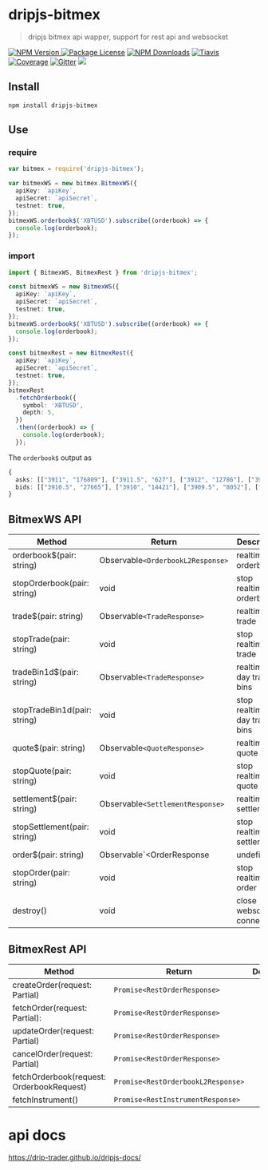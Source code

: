 # dripjs-bitmex

> dripjs bitmex api wapper, support for rest api and websocket

<p>
<a href="https://www.npmjs.com/package/dripjs-bitmex"><img src="https://img.shields.io/npm/v/dripjs-bitmex.svg" alt="NPM Version" />
<a href="https://www.npmjs.com/package/dripjs"><img src="https://img.shields.io/badge/license-GPL_3.0-green.svg" alt="Package License" /></a>
<a href="https://www.npmjs.com/package/dripjs-bitmex"><img src="https://img.shields.io/npm/dm/dripjs-bitmex.svg" alt="NPM Downloads" /></a>
<a href="https://travis-ci.com/zlq4863947/dripjs"><img src="https://travis-ci.com/zlq4863947/dripjs.svg?branch=master&t=5" alt="Tiavis" /></a>
<a href="https://coveralls.io/github/zlq4863947/dripjs?branch=master"><img src="https://coveralls.io/repos/github/zlq4863947/dripjs/badge.svg?branch=master&t=5" alt="Coverage" /></a>
<a href="https://gitter.im/drip-js/community?utm_source=badge&utm_medium=badge&utm_campaign=pr-badge&utm_content=badge"><img src="https://badges.gitter.im/drip-js.svg" alt="Gitter" /></a>
<a href="https://www.paypal.me/zlq4863947"><img src="https://img.shields.io/badge/Donate-PayPal-ff3f59.svg"/></a>
</p>

## Install

```shell
npm install dripjs-bitmex
```

## Use

### require

```typescript
var bitmex = require('dripjs-bitmex');

var bitmexWS = new bitmex.BitmexWS({
  apiKey: `apiKey`,
  apiSecret: `apiSecret`,
  testnet: true,
});
bitmexWS.orderbook$('XBTUSD').subscribe((orderbook) => {
  console.log(orderbook);
});
```

### import

```typescript
import { BitmexWS, BitmexRest } from 'dripjs-bitmex';

const bitmexWS = new BitmexWS({
  apiKey: `apiKey`,
  apiSecret: `apiSecret`,
  testnet: true,
});
bitmexWS.orderbook$('XBTUSD').subscribe((orderbook) => {
  console.log(orderbook);
});

const bitmexRest = new BitmexRest({
  apiKey: `apiKey`,
  apiSecret: `apiSecret`,
  testnet: true,
});
bitmexRest
  .fetchOrderbook({
    symbol: 'XBTUSD',
    depth: 5,
  })
  .then((orderbook) => {
    console.log(orderbook);
  });
```

The `orderbook$` output as

```typescript
{
  asks: [["3911", "176809"], ["3911.5", "627"], ["3912", "12786"], ["3912.5", "393"], ["3913", "2213"], …],
  bids: [["3910.5", "27665"], ["3910", "14421"], ["3909.5", "8052"], ["3909", "1765"], ["3908.5", "2958"], …]
}
```

## BitmexWS API

| Method                       | Return                                | Description                    |
| ---------------------------- | ------------------------------------- | ------------------------------ |
| orderbook\$(pair: string)    | Observable`<OrderbookL2Response>`     | realtime orderbook             |
| stopOrderbook(pair: string)  | void                                  | stop realtime orderbook        |
| trade\$(pair: string)        | Observable`<TradeResponse>`           | realtime trade                 |
| stopTrade(pair: string)      | void                                  | stop realtime trade            |
| tradeBin1d\$(pair: string)   | Observable`<TradeResponse>`           | realtime 1-day trade bins      |
| stopTradeBin1d(pair: string) | void                                  | stop realtime 1-day trade bins |
| quote\$(pair: string)        | Observable`<QuoteResponse>`           | realtime quote                 |
| stopQuote(pair: string)      | void                                  | stop realtime quote            |
| settlement\$(pair: string)   | Observable`<SettlementResponse>`      | realtime settlement            |
| stopSettlement(pair: string) | void                                  | stop realtime settlement       |
| order\$(pair: string)        | Observable`<OrderResponse|undefined>` | realtime order                 |
| stopOrder(pair: string)      | void                                  | stop realtime order            |
| destroy()                    | void                                  | close websocket connection     |

## BitmexRest API

| Method                                           | Return                             | Description |
| ------------------------------------------------ | ---------------------------------- | ----------- |
| createOrder(request: Partial<OrderRequest>)      | `Promise<RestOrderResponse>`       |             |
| fetchOrder(request: Partial<FetchOrderRequest>): | `Promise<RestOrderResponse>`       |             |
| updateOrder(request: Partial<OrderRequest>)      | `Promise<RestOrderResponse>`       |             |
| cancelOrder(request: Partial<OrderRequest>)      | `Promise<RestOrderResponse>`       |             |
| fetchOrderbook(request: OrderbookRequest)        | `Promise<RestOrderbookL2Response>` |             |
| fetchInstrument()                                | `Promise<RestInstrumentResponse>`  |             |

# api docs

https://drip-trader.github.io/dripjs-docs/
